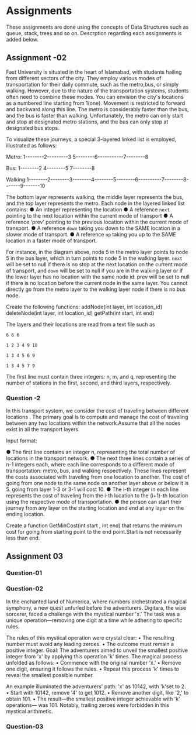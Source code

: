 # Assignments

These assignments are done using the concepts of Data Structures such as queue, stack, trees and so on. Descrption regarding each assignments is added below. 

## Assignment -02
Fast University is situated in the heart of Islamabad, with students hailing from different sectors of the city. They employ various modes of transportation for their daily commute, such as the metro,bus, or simply walking. However, due to the nature of the transportation systems, students often need to combine these modes. You can envision the city's locations as a numbered line starting from 1(one). Movement is restricted to forward and backward along this line. The metro is considerably faster than the bus, and the bus is faster than walking. Unfortunately, the metro can only start and stop at designated metro stations, and the bus can only stop at designated bus stops.

To visualize these journeys, a special 3-layered linked list is employed, illustrated as follows:

Metro: 1--------2---------3 5--------6-----------7--------8

Bus: 1--------2 4--------5 7--------8

Walking:1--------2--------3--------4--------5--------6----------7--------8-------9-------10


The bottom layer represents walking, the middle layer represents the bus, and the top layer represents the metro. Each node in the layered linked list contains:
● An integer representing the location
● A reference `next` pointing to the next location within the current mode of transport
● A reference ‘prev’ pointing to the previous location within the current mode of transport.
● A reference `down` taking you down to the SAME location in a slower mode of transport.
● A reference `up` taking you up to the SAME location in a faster mode of transport.

For instance, in the diagram above, node 5 in the metro layer points to node 5 in the bus layer, which in turn points to node 5 in the walking layer. `next` will be set to null if there is no stop at the next location on the current mode of transport, and `down` will be set to null if you are in the walking layer or if the lower layer has no location with the same node id. prev will be set to null if there is no location before the current node in the same layer. You cannot directly go from the metro layer to the walking layer node if there is no bus node.

Create the following functions:
    addNode(int layer, int location_id)
    deleteNode(int layer, int location_id)
    getPath(int start, int end)

The layers and their locations are read from a text file such as 

    6 6 6

    1 2 3 4 9 10

    1 3 4 5 6 9 

    1 3 4 5 7 9

The first line must contain three integers: n, m, and q, representing the number of stations in the first, second, and third layers, respectively.

### Question -2
In this transport system, we consider the cost of traveling between different locations . The primary goal is to compute and manage the cost of traveling between any two locations within the network.Assume that all the nodes exist in all the transport layers.

Input format:

● The first line contains an integer n, representing the total number of locations in the transport network.
● The next three lines contain a series of n-1 integers each, where each line corresponds to a different mode of transportation: metro, bus, and walking respectively. These lines represent the costs associated with traveling from one location to another. The cost of going from one node to the same node on another layer above or below it is 5. going from layer 1-3 or 3-1 will cost 10.
● The i-th integer in each line represents the cost of traveling from the i-th location to the (i+1)-th location using the respective mode of transportation.
● the person can start their journey from any layer on the starting location and end at any layer on the ending location.

Create a function GetMinCost(int start , int end) that returns the minimum cost for going from starting point to the end point.Start is not necessarily less than end.

## Assignment 03

### Question-01
### Question-02

In the enchanted land of Numerica, where numbers orchestrated a magical
symphony, a new quest unfurled before the adventurers. Digitara, the wise
sorcerer, faced a challenge with the mystical number 'x.' The task was a unique
operation—removing one digit at a time while adhering to specific rules.

The rules of this mystical operation were crystal clear:
• The resulting number must avoid any leading zeroes.
• The outcome must remain a positive integer.
Goal:
The adventurers aimed to unveil the smallest positive integer from 'x' by
applying this operation 'k' times. The magical process unfolded as follows:
• Commence with the original number 'x.'
• Remove one digit, ensuring it follows the rules.
• Repeat this process 'k' times to reveal the smallest possible number.

An example illuminated the adventurers' path: 'x' as 10142, with 'k'set to 2.
• Start with 10142, remove '4' to get 1012.
• Remove another digit, like '2,' to obtain 101.
• The result—the smallest positive integer achievable with 'k' operations—
was 101. Notably, trailing zeroes were forbidden in this mystical arithmetic.
### Question-03